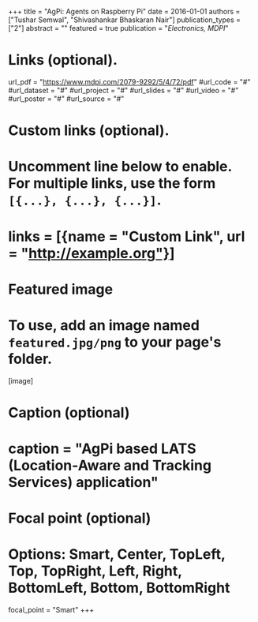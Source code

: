 +++
title = "AgPi: Agents on Raspberry Pi"
date = 2016-01-01
authors = ["Tushar Semwal", "Shivashankar Bhaskaran Nair"]
publication_types = ["2"]
abstract = ""
featured = true
publication = "*Electronics, MDPI*"
# Links (optional).
url_pdf = "https://www.mdpi.com/2079-9292/5/4/72/pdf"
#url_code = "#"
#url_dataset = "#"
#url_project = "#"
#url_slides = "#"
#url_video = "#"
#url_poster = "#"
#url_source = "#"

# Custom links (optional).
#   Uncomment line below to enable. For multiple links, use the form `[{...}, {...}, {...}]`.
# links = [{name = "Custom Link", url = "http://example.org"}]

# Featured image
# To use, add an image named `featured.jpg/png` to your page's folder. 
[image]
  # Caption (optional)
  # caption = "AgPi based LATS (Location-Aware and Tracking Services) application"

  # Focal point (optional)
  # Options: Smart, Center, TopLeft, Top, TopRight, Left, Right, BottomLeft, Bottom, BottomRight
  focal_point = "Smart"
+++


